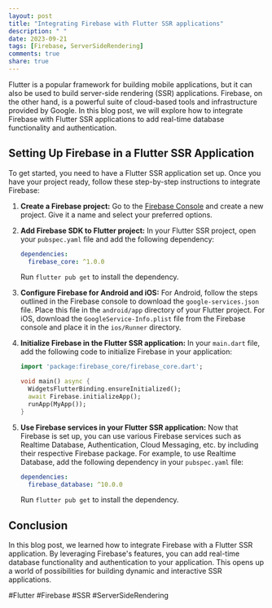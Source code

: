 ```yaml
---
layout: post
title: "Integrating Firebase with Flutter SSR applications"
description: " "
date: 2023-09-21
tags: [Firebase, ServerSideRendering]
comments: true
share: true
---
```


Flutter is a popular framework for building mobile applications, but it can also be used to build server-side rendering (SSR) applications. Firebase, on the other hand, is a powerful suite of cloud-based tools and infrastructure provided by Google. In this blog post, we will explore how to integrate Firebase with Flutter SSR applications to add real-time database functionality and authentication.

## Setting Up Firebase in a Flutter SSR Application

To get started, you need to have a Flutter SSR application set up. Once you have your project ready, follow these step-by-step instructions to integrate Firebase:

1. **Create a Firebase project:** Go to the [Firebase Console](https://console.firebase.google.com) and create a new project. Give it a name and select your preferred options.

2. **Add Firebase SDK to Flutter project:** In your Flutter SSR project, open your `pubspec.yaml` file and add the following dependency:
   ```yaml
   dependencies:
     firebase_core: ^1.0.0
   ```
   Run `flutter pub get` to install the dependency.

3. **Configure Firebase for Android and iOS:** For Android, follow the steps outlined in the Firebase console to download the `google-services.json` file. Place this file in the `android/app` directory of your Flutter project. For iOS, download the `GoogleService-Info.plist` file from the Firebase console and place it in the `ios/Runner` directory.

4. **Initialize Firebase in the Flutter SSR application:** In your `main.dart` file, add the following code to initialize Firebase in your application:
   ```dart
   import 'package:firebase_core/firebase_core.dart';

   void main() async {
     WidgetsFlutterBinding.ensureInitialized();
     await Firebase.initializeApp();
     runApp(MyApp());
   }
   ```

5. **Use Firebase services in your Flutter SSR application:** Now that Firebase is set up, you can use various Firebase services such as Realtime Database, Authentication, Cloud Messaging, etc. by including their respective Firebase package. For example, to use Realtime Database, add the following dependency in your `pubspec.yaml` file:
   ```yaml
   dependencies:
     firebase_database: ^10.0.0
   ```
   Run `flutter pub get` to install the dependency.

## Conclusion

In this blog post, we learned how to integrate Firebase with a Flutter SSR application. By leveraging Firebase's features, you can add real-time database functionality and authentication to your application. This opens up a world of possibilities for building dynamic and interactive SSR applications.

#Flutter #Firebase #SSR #ServerSideRendering